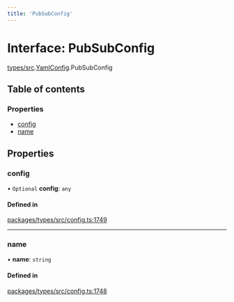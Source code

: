 ```yaml
---
title: 'PubSubConfig'
---
```


# Interface: PubSubConfig

[types/src](../modules/types_src).[YamlConfig](../modules/types_src.YamlConfig).PubSubConfig

## Table of contents

### Properties

- [config](types_src.YamlConfig.PubSubConfig#config)
- [name](types_src.YamlConfig.PubSubConfig#name)

## Properties

### config

• `Optional` **config**: `any`

#### Defined in

[packages/types/src/config.ts:1749](https://github.com/Urigo/graphql-mesh/blob/master/packages/types/src/config.ts#L1749)

___

### name

• **name**: `string`

#### Defined in

[packages/types/src/config.ts:1748](https://github.com/Urigo/graphql-mesh/blob/master/packages/types/src/config.ts#L1748)
